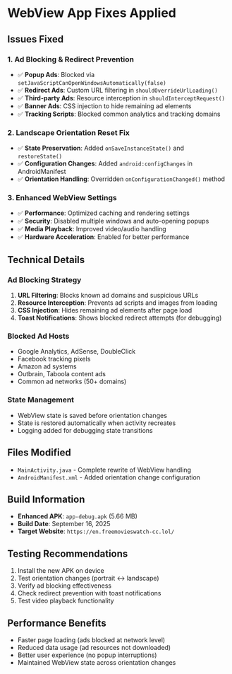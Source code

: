 # WebView App Fixes Applied

## Issues Fixed

### 1. **Ad Blocking & Redirect Prevention**
- ✅ **Popup Ads**: Blocked via `setJavaScriptCanOpenWindowsAutomatically(false)`
- ✅ **Redirect Ads**: Custom URL filtering in `shouldOverrideUrlLoading()`
- ✅ **Third-party Ads**: Resource interception in `shouldInterceptRequest()`
- ✅ **Banner Ads**: CSS injection to hide remaining ad elements
- ✅ **Tracking Scripts**: Blocked common analytics and tracking domains

### 2. **Landscape Orientation Reset Fix**
- ✅ **State Preservation**: Added `onSaveInstanceState()` and `restoreState()`
- ✅ **Configuration Changes**: Added `android:configChanges` in AndroidManifest
- ✅ **Orientation Handling**: Overridden `onConfigurationChanged()` method

### 3. **Enhanced WebView Settings**
- ✅ **Performance**: Optimized caching and rendering settings
- ✅ **Security**: Disabled multiple windows and auto-opening popups  
- ✅ **Media Playback**: Improved video/audio handling
- ✅ **Hardware Acceleration**: Enabled for better performance

## Technical Details

### Ad Blocking Strategy
1. **URL Filtering**: Blocks known ad domains and suspicious URLs
2. **Resource Interception**: Prevents ad scripts and images from loading
3. **CSS Injection**: Hides remaining ad elements after page load
4. **Toast Notifications**: Shows blocked redirect attempts (for debugging)

### Blocked Ad Hosts
- Google Analytics, AdSense, DoubleClick
- Facebook tracking pixels
- Amazon ad systems
- Outbrain, Taboola content ads
- Common ad networks (50+ domains)

### State Management
- WebView state is saved before orientation changes
- State is restored automatically when activity recreates
- Logging added for debugging state transitions

## Files Modified
- `MainActivity.java` - Complete rewrite of WebView handling
- `AndroidManifest.xml` - Added orientation change configuration

## Build Information
- **Enhanced APK**: `app-debug.apk` (5.66 MB)
- **Build Date**: September 16, 2025
- **Target Website**: `https://en.freemovieswatch-cc.lol/`

## Testing Recommendations
1. Install the new APK on device
2. Test orientation changes (portrait ↔ landscape)
3. Verify ad blocking effectiveness
4. Check redirect prevention with toast notifications
5. Test video playback functionality

## Performance Benefits
- Faster page loading (ads blocked at network level)
- Reduced data usage (ad resources not downloaded)
- Better user experience (no popup interruptions)
- Maintained WebView state across orientation changes